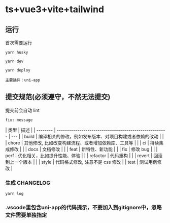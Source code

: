 # ts+vue3+vite+tailwind

## 运行

首次需要运行
```
yarn husky
```

```
yarn dev

yarn deploy

```

```
主要插件：uni-app
```

## 提交规范(必须遵守，不然无法提交)

提交前会自动 lint

```
fix: message
```

| 类型     | 描述                                                   |
| -------- | ------------------------------------------------------ | --- |
| build    | 编译相关的修改，例如发布版本、对项目构建或者依赖的改动 |     |
| chore    | 其他修改, 比如改变构建流程、或者增加依赖库、工具等     |     |
| ci       | 持续集成修改                                           |     |
| docs     | 文档修改                                               |     |
| feat     | 新特性、新功能                                         |     |
| fix      | 修改 bug                                               |     |
| perf     | 优化相关，比如提升性能、体验                           |     |
| refactor | 代码重构                                               |     |
| revert   | 回滚到上一个版本                                       |     |
| style    | 代码格式修改, 注意不是 css 修改                        |
| test     | 测试用例修改                                           |

### 生成 CHANGELOG

```
yarn log
```

### .vscode里包含uni-app的代码提示，不要加入到gitignore中，忽略文件需要单独指定